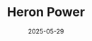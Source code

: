 ---  
layout: startup_page  
title: "Heron Power"  
id: "heronpower.com"  
permalink: "/heronpowerheronpower.com05292025/"  
website: "https://www.heronpower.com/"  
funding_round: "Series A"  
funding_amount: "$38M"  
investors: "Capricorn Investment Group, Breakthrough Energy Ventures, Energy Impact Partners, Gigascale Capital, Powerhouse Ventures, Valor Equity Partners, JB Straubel, Zach Kirkhorn"  
about: "Heron Power is developing solid-state transformers, which are designed to be more compact and responsive than traditional analog models. These transformers are crucial for the electrical grid, regulating voltage as power moves through the system. The company is focused on medium-voltage transformers for a variety of applications, from large substations to residential neighborhoods."  
markets: "Energy, Infrastructure, Hardware"  
hq: "Scotts Valley, California, United States"  
founded_year: "2024"  
linkedin: "https://www.linkedin.com/company/heron-power-electronics"  
twitter: "https://twitter.com/heronpower"  
instagram: ""  
facebook: ""  
crunchbase: "https://www.crunchbase.com/organization/heron-power"  
pitchbook: "https://pitchbook.com/profiles/company/772599-16"  

date_display: "29-May-2025"  
date: "2025-05-29"

# SEO Optimization  
meta_title: "Heron Power - Series A Funding ($38M)"  
meta_description: "Heron Power, Heron Power is developing solid-state transformers, which are designed to be more compact and responsive than traditional analog models. These transfo..."  
meta_keywords: "Heron Power, Energy, Infrastructure, Hardware, Series A funding"  
canonical_url: "https://startup.projectstartups.com/heronpowerheronpower.com05292025/"  
---